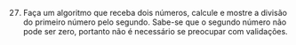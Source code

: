 27. Faça um algoritmo que receba dois números, calcule e mostre a divisão do primeiro número pelo segundo.
Sabe-se que o segundo número não pode ser zero, portanto não é necessário se preocupar com validações.